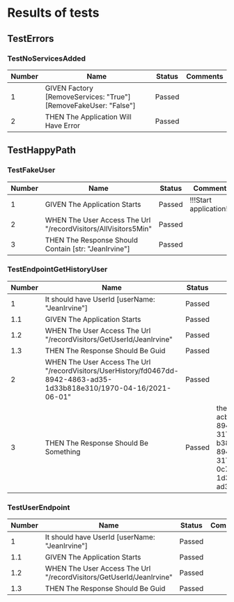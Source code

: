 # Results of tests
## TestErrors
### TestNoServicesAdded
| Number| Name|Status|Comments|
| ----------- | ----------- |----------- |----------- |
|1|GIVEN Factory [RemoveServices: "True"] [RemoveFakeUser: "False"]|Passed||
|2|THEN The Application Will Have Error|Passed||
## TestHappyPath
### TestFakeUser
| Number| Name|Status|Comments|
| ----------- | ----------- |----------- |----------- |
|1|GIVEN The Application Starts|Passed|!!!Start application!!!!|
|2|WHEN The User Access The Url "/recordVisitors/AllVisitors5Min"|Passed||
|3|THEN The Response Should Contain [str: "JeanIrvine"]|Passed||
### TestEndpointGetHistoryUser
| Number| Name|Status|Comments|
| ----------- | ----------- |----------- |----------- |
|1|It should have UserId [userName: "JeanIrvine"]|Passed||
|1.1|GIVEN The Application Starts|Passed||
|1.2|WHEN The User Access The Url "/recordVisitors/GetUserId/JeanIrvine"|Passed||
|1.3|THEN The Response Should Be Guid|Passed||
|2|WHEN The User Access The Url "/recordVisitors/UserHistory/fd0467dd-8942-4863-ad35-1d33b818e310/1970-04-16/2021-06-01"|Passed||
|3|THEN The Response Should Be Something|Passed|the response is:[{"additionalData":null,"id":"d5aafd7e-9263-4f1b-80f6-acb7ad9083d9","url":"/recordVisitors/AllVisitors5Min","userRecordedId":"fd0467dd-8942-4863-ad35-1d33b818e310","dateRecorded":"2021-05-31T16:54:38.3656298Z"},{"additionalData":null,"id":"43d865f2-5392-48c0-9110-b38b1e573a34","url":"/recordVisitors/GetUserId/JeanIrvine","userRecordedId":"fd0467dd-8942-4863-ad35-1d33b818e310","dateRecorded":"2021-05-31T16:54:38.4790677Z"},{"additionalData":null,"id":"8c0d1870-76a4-45e7-a402-0c71247e703a","url":"/recordVisitors/UserHistory/fd0467dd-8942-4863-ad35-1d33b818e310/1970-04-16/2021-06-01","userRecordedId":"fd0467dd-8942-4863-ad35-1d33b818e310","dateRecorded":"2021-05-31T16:54:38.4935742Z"}]|
### TestUserEndpoint
| Number| Name|Status|Comments|
| ----------- | ----------- |----------- |----------- |
|1|It should have UserId [userName: "JeanIrvine"]|Passed||
|1.1|GIVEN The Application Starts|Passed||
|1.2|WHEN The User Access The Url "/recordVisitors/GetUserId/JeanIrvine"|Passed||
|1.3|THEN The Response Should Be Guid|Passed||
